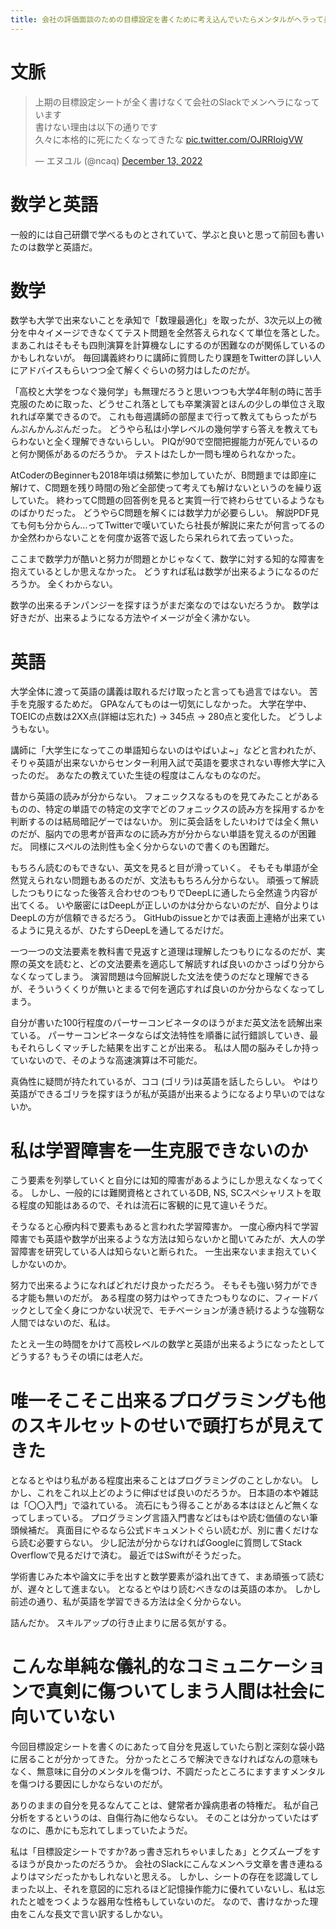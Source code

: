 ```yaml
---
title: 会社の評価面談のための目標設定を書くために考え込んでいたらメンタルがヘラって長文で自傷行為をしてしまった
---
```


# 文脈

<blockquote class="twitter-tweet"><p lang="ja" dir="ltr">上期の目標設定シートが全く書けなくて会社のSlackでメンヘラになっています<br>書けない理由は以下の通りです<br>久々に本格的に死にたくなってきたな <a href="https://t.co/OJRRIoigVW">pic.twitter.com/OJRRIoigVW</a></p>&mdash; エヌユル (@ncaq) <a href="https://twitter.com/ncaq/status/1602691565520318464?ref_src=twsrc%5Etfw">December 13, 2022</a></blockquote>

# 数学と英語

一般的には自己研鑽で学べるものとされていて、学ぶと良いと思って前回も書いたのは数学と英語だ。

# 数学

数学も大学で出来ないことを承知で「数理最適化」を取ったが、3次元以上の微分を中々イメージできなくてテスト問題を全然答えられなくて単位を落とした。
まあこれはそもそも四則演算を計算機なしにするのが困難なのが関係しているのかもしれないが。
毎回講義終わりに講師に質問したり課題をTwitterの詳しい人にアドバイスもらいつつ全て解くぐらいの努力はしたのだが。

「高校と大学をつなぐ幾何学」も無理だろうと思いつつも大学4年制の時に苦手克服のために取った、どうせこれ落としても卒業演習とほんの少しの単位さえ取れれば卒業できるので。
これも毎週講師の部屋まで行って教えてもらったがちんぷんかんぷんだった。
どうやら私は小学レベルの幾何学すら答えを教えてもらわないと全く理解できないらしい。
PIQが90で空間把握能力が死んでいるのと何か関係があるのだろうか。
テストはたしか一問も埋められなかった。

AtCoderのBeginnerも2018年頃は頻繁に参加していたが、B問題までは即座に解けて、C問題を残り時間の殆ど全部使って考えても解けないというのを繰り返していた。
終わってC問題の回答例を見ると実質一行で終わらせているようなものばかりだった。
どうやらC問題を解くには数学力が必要らしい。
解説PDF見ても何も分からん…ってTwitterで嘆いていたら社長が解説に来たが何言ってるのか全然わからないことを何度か返答で返したら呆れられて去っていった。

ここまで数学力が酷いと努力が問題とかじゃなくて、数学に対する知的な障害を抱えているとしか思えなかった。
どうすれば私は数学が出来るようになるのだろうか。
全くわからない。

数学の出来るチンパンジーを探すほうがまだ楽なのではないだろうか。
数学は好きだが、出来るようになる方法やイメージが全く沸かない。

# 英語

大学全体に渡って英語の講義は取れるだけ取ったと言っても過言ではない。
苦手を克服するためだ。
GPAなんてものは一切気にしなかった。
大学在学中、TOEICの点数は2XX点(詳細は忘れた) → 345点 → 280点と変化した。
どうしようもない。

講師に「大学生になってこの単語知らないのはやばいよ~」などと言われたが、そりゃ英語が出来ないからセンター利用入試で英語を要求されない専修大学に入ったのだ。
あなたの教えていた生徒の程度はこんなものなのだ。

昔から英語の読みが分からない。
フォニックスなるものを見てみたことがあるものの、特定の単語での特定の文字でどのフォニックスの読み方を採用するかを判断するのは結局暗記ゲーではないか。
別に英会話をしたいわけでは全く無いのだが、脳内での思考が音声なのに読み方が分からない単語を覚えるのが困難だ。
同様にスペルの法則性も全く分からないので書くのも困難だ。

もちろん読むのもできない、英文を見ると目が滑っていく。
そもそも単語が全然覚えられない問題もあるのだが、文法ももちろん分からない。
頑張って解読したつもりになった後答え合わせのつもりでDeepLに通したら全然違う内容が出てくる。
いや厳密にはDeepLが正しいのかは分からないのだが、自分よりはDeepLの方が信頼できるだろう。
GitHubのissueとかでは表面上連絡が出来ているように見えるが、ひたすらDeepLを通してるだけだ。

一つ一つの文法要素を教科書で見返すと道理は理解したつもりになるのだが、実際の英文を読むと、どの文法要素を適応して解読すれば良いのかさっぱり分からなくなってしまう。
演習問題は今回解説した文法を使うのだなと理解できるが、そういうくくりが無いとまるで何を適応すれば良いのか分からなくなってしまう。

自分が書いた100行程度のパーサーコンビネータのほうがまだ英文法を読解出来ている。
パーサーコンビネータならば文法特性を順番に試行錯誤していき、最もそれらしくマッチした結果を出すことが出来る。
私は人間の脳みそしか持っていないので、そのような高速演算は不可能だ。

真偽性に疑問が持たれているが、ココ (ゴリラ)は英語を話したらしい。
やはり英語ができるゴリラを探すほうが私が英語が出来るようになるより早いのではないか。

# 私は学習障害を一生克服できないのか

こう要素を列挙していくと自分には知的障害があるようにしか思えなくなってくる。
しかし、一般的には難関資格とされているDB, NS, SCスペシャリストを取る程度の知能はあるので、それは流石に客観的に見て違いそうだ。

そうなると心療内科で要素もあると言われた学習障害か。
一度心療内科で学習障害でも英語や数学が出来るような方法は知らないかと聞いてみたが、大人の学習障害を研究している人は知らないと断られた。
一生出来ないまま抱えていくしかないのか。

努力で出来るようになればどれだけ良かっただろう。
そもそも強い努力ができる才能も無いのだが。
ある程度の努力はやってきたつもりなのに、フィードバックとして全く身につかない状況で、モチベーションが湧き続けるような強靭な人間ではないのだ、私は。

たとえ一生の時間をかけて高校レベルの数学と英語が出来るようになったとしてどうする?
もうその頃には老人だ。

# 唯一そこそこ出来るプログラミングも他のスキルセットのせいで頭打ちが見えてきた

となるとやはり私がある程度出来ることはプログラミングのことしかない。
しかし、これをこれ以上どのように伸ばせば良いのだろうか。
日本語の本や雑誌は「〇〇入門」で溢れている。
流石にもう得ることがある本はほとんど無くなってしまっている。
プログラミング言語入門書などはもはや読む価値のない筆頭候補だ。
真面目にやるなら公式ドキュメントぐらい読むが、別に書くだけなら読む必要すらない。
少し記法が分からなければGoogleに質問してStack Overflowで見るだけで済む。
最近ではSwiftがそうだった。

学術書じみた本や論文に手を出すと数学要素が溢れ出てきて、まあ頑張って読むが、遅々として進まない。
となるとやはり読むべきなのは英語の本か。
しかし前述の通り、私が英語を学習できる方法は全く分からない。

詰んだか。
スキルアップの行き止まりに居る気がする。

# こんな単純な儀礼的なコミュニケーションで真剣に傷ついてしまう人間は社会に向いていない

今回目標設定シートを書くのにあたって自分を見返していたら割と深刻な袋小路に居ることが分かってきた。
分かったところで解決できなければなんの意味もなく、無意味に自分のメンタルを傷つけ、不調だったところにますますメンタルを傷つける要因にしかならないのだが。

ありのままの自分を見るなんてことは、健常者か躁病患者の特権だ。
私が自己分析をするというのは、自傷行為に他ならない。
そのことは分かっていたはずなのに、愚かにも忘れてしまっていたようだ。

私は「目標設定シートですか?あっ書き忘れちゃいましたぁ」とクズムーブをするほうが良かったのだろうか。
会社のSlackにこんなメンヘラ文章を書き連ねるよりはマシだったかもしれないと思える。
しかし、シートの存在を認識してしまった以上、それを意図的に忘れるほど記憶操作能力に優れていないし、私は忘れたと嘘をつくような器用な性格もしていないのだ。
なので、書けなかった理由をこんな長文で言い訳するしかない。
